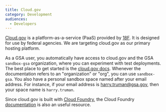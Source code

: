 ```yaml
---
title: Cloud.gov
category: Development
audiences:
  - Developers
---
```


[Cloud.gov](https://cloud.gov/) is a platform-as-a-service (PaaS) provided by [18F](https://18f.gsa.gov/). It is designed for use by federal agencies. We are targeting cloud.gov as our primary hosting platform.

As a GSA user, you automatically have access to cloud.gov and the GSA `sandbox-gsa` organization, where you can experiment with test deployments. The best place to get started is the [cloud.gov docs](https://docs.cloud.gov/). Whenever the documentation refers to an "organization" or "org", you can use `sandbox-gsa`. You also have a personal sandbox space named after your email address. For instance, if your email address is harry.truman@gsa.gov, then your space name is `harry.truman`.

Since cloud.gov is built with [Cloud Foundry](http://cloudfoundry.org/), the Cloud Foundry [documentation](http://docs.cloudfoundry.org/) is also an useful resource.
